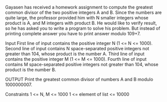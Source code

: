 Gayasen has received a homework assignment to compute the greatest common divisor of the two positive integers A and B. Since the numbers are quite large, the professor provided him with N smaller integers whose product is A, and M integers with product B. He would like to verify result, so he has asked you to write a program to solve his problem. But instead of printing complete answer you have to print answer modulo 109+7.

Input
First line of input contains the positive integer N (1 <= N <= 1000).
Second line of input contains N space-separated positive integers not greater than 104, whose product is the number A.
Third line of input contains the positive integer M (1 <= M <= 1000).
Fourth line of input contains M space-separated positive integers not greater than 104, whose product is the number B.

OUTPUT
Print the greatest common divisor of numbers A and B modulo 1000000007.

Constraints
1 <= N, M <= 1000
1 <= element of list <= 10000 